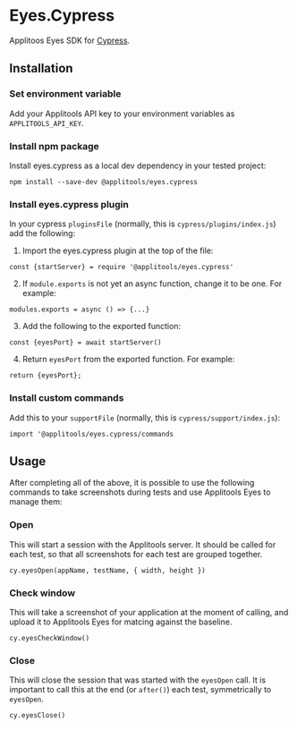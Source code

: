 # Eyes.Cypress
Applitoos Eyes SDK for [Cypress](https://www.cypress.io/).

## Installation
### Set environment variable
Add your Applitools API key to your environment variables as `APPLITOOLS_API_KEY`.

### Install npm package
Install eyes.cypress as a local dev dependency in your tested project:
```
npm install --save-dev @applitools/eyes.cypress
```

### Install eyes.cypress plugin
In your cypress `pluginsFile` (normally, this is `cypress/plugins/index.js`) add the following:
1) Import the eyes.cypress plugin at the top of the file:
```
const {startServer} = require '@applitools/eyes.cypress'
```
2) If `module.exports` is not yet an async function, change it to be one. For example:
```
modules.exports = async () => {...}
```
3) Add the following to the exported function:
```
const {eyesPort} = await startServer()
```
4) Return `eyesPort` from the exported function. For example:
```
return {eyesPort};
```

### Install custom commands
Add this to your `supportFile` (normally, this is `cypress/support/index.js`):
```
import '@applitools/eyes.cypress/commands
```

## Usage
After completing all of the above, it is possible to use the following commands to take screenshots during tests and use Applitools Eyes to manage them:

### Open
This will start a session with the Applitools server. It should be called for each test, so that all screenshots for each test are grouped together.
```
cy.eyesOpen(appName, testName, { width, height })
```

### Check window
This will take a screenshot of your application at the moment of calling, and upload it to Applitools Eyes for matcing against the baseline.
```
cy.eyesCheckWindow()
```

### Close
This will close the session that was started with the `eyesOpen` call. It is important to call this at the end (or `after()`) each test, symmetrically to `eyesOpen`.
```
cy.eyesClose()
```
